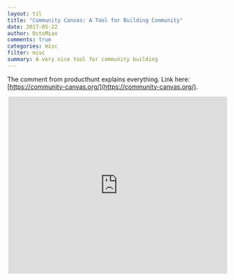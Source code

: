 ```yaml
---
layout: til
title: "Community Canvas: A Tool for Building Community"
date: 2017-05-22
author: OctoMiao
comments: true
categories: misc
filter: misc
summary: A very nice tool for community building
---
```


The comment from producthunt explains everything. Link here: [https://community-canvas.org/](https://community-canvas.org/).

<div style="text-align:center;">
<iframe style="border: none;" src="https://cards.producthunt.com/cards/comments/471862?v=1" width="500" height="405" frameborder="0" scrolling="no" allowfullscreen></iframe>
</div>
